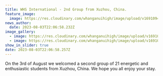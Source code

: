 ```yaml
---
title: WHS International - 2nd Group from Xuzhou, China.
feature_image:
  image: https://res.cloudinary.com/whanganuihigh/image/upload/v1691094083/News/Tsukuba_2_Japan.jpg
news_author:
  date: 2023-08-03T22:06:58.232Z
image_gallery:
  - image: https://res.cloudinary.com/whanganuihigh/image/upload/v1691094104/News/Tsukuba_2_Japan3.jpg
  - image: https://res.cloudinary.com/whanganuihigh/image/upload/v1691094095/News/Tsukuba_2_Japan2.jpg
show_in_slider: true
date: 2023-08-03T22:06:58.257Z
---
```

On the 3rd of August we welcomed a second group of 21 energetic and enthusiastic students from Xuzhou, China. We hope you all enjoy your stay.